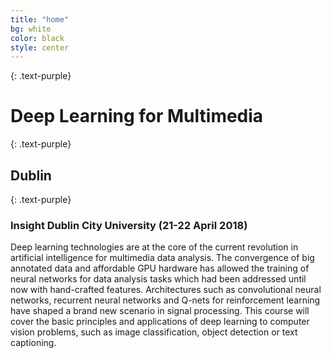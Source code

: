 ```yaml
---
title: "home"
bg: white
color: black
style: center
---
```


{: .text-purple}
# **Deep Learning for Multimedia**
{: .text-purple}
## Dublin
{: .text-purple}

### Insight Dublin City University (21-22 April 2018)

Deep learning technologies are at the core of the current revolution in artificial intelligence for multimedia data analysis. The convergence of big annotated data and affordable GPU hardware has allowed the training of neural networks for data analysis tasks which had been addressed until now with hand-crafted features. Architectures such as convolutional neural networks, recurrent neural networks and Q-nets for reinforcement learning have shaped a brand new scenario in signal processing. This course will cover the basic principles and applications of deep learning to computer vision problems, such as image classification, object detection or text captioning.
